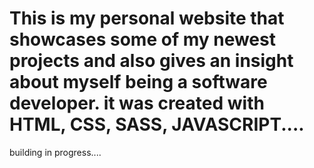 # This is my personal website that showcases some of my newest projects and also gives an insight about myself being a software developer. it was created with HTML, CSS, SASS, JAVASCRIPT....

 building in progress....
